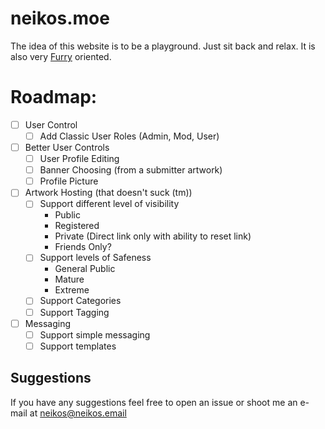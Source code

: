 neikos.moe
=========

The idea of this website is to be a playground. Just sit back and relax.
It is also very [Furry](https://en.wikipedia.org/wiki/Furry_fandom) oriented.

Roadmap:
==================

- [ ] User Control
    - [ ] Add Classic User Roles (Admin, Mod, User)
- [ ] Better User Controls
    - [ ] User Profile Editing
    - [ ] Banner Choosing (from a submitter artwork)
    - [ ] Profile Picture
- [ ] Artwork Hosting (that doesn't suck (tm))
    - [ ] Support different level of visibility
        - Public
        - Registered
        - Private (Direct link only with ability to reset link)
        - Friends Only?
    - [ ] Support levels of Safeness
        - General Public
        - Mature
        - Extreme
    - [ ] Support Categories
    - [ ] Support Tagging
- [ ] Messaging
    - [ ] Support simple messaging
    - [ ] Support templates

## Suggestions

If you have any suggestions feel free to open an issue or shoot me an e-mail at
neikos@neikos.email
